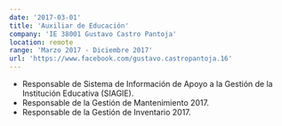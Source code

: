 ```yaml
---
date: '2017-03-01'
title: 'Auxiliar de Educación'
company: 'IE 38001 Gustavo Castro Pantoja'
location: remote
range: 'Marzo 2017 - Diciembre 2017'
url: 'https://www.facebook.com/gustavo.castropantoja.16'
---
```


- Responsable de Sistema de Información de Apoyo a la Gestión de la Institución Educativa (SIAGIE).
- Responsable de la Gestión de Mantenimiento 2017.
- Responsable de la Gestión de Inventario 2017.
